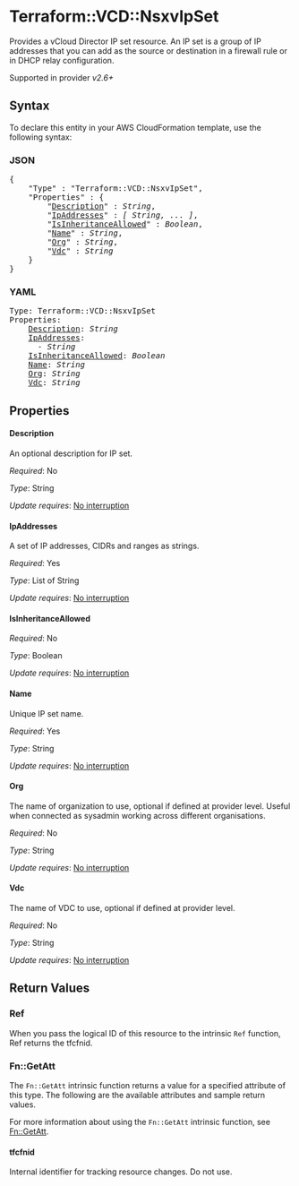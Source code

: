 # Terraform::VCD::NsxvIpSet

Provides a vCloud Director IP set resource. An IP set is a group of IP addresses that you can add as
  the source or destination in a firewall rule or in DHCP relay configuration.


Supported in provider *v2.6+*

## Syntax

To declare this entity in your AWS CloudFormation template, use the following syntax:

### JSON

<pre>
{
    "Type" : "Terraform::VCD::NsxvIpSet",
    "Properties" : {
        "<a href="#description" title="Description">Description</a>" : <i>String</i>,
        "<a href="#ipaddresses" title="IpAddresses">IpAddresses</a>" : <i>[ String, ... ]</i>,
        "<a href="#isinheritanceallowed" title="IsInheritanceAllowed">IsInheritanceAllowed</a>" : <i>Boolean</i>,
        "<a href="#name" title="Name">Name</a>" : <i>String</i>,
        "<a href="#org" title="Org">Org</a>" : <i>String</i>,
        "<a href="#vdc" title="Vdc">Vdc</a>" : <i>String</i>
    }
}
</pre>

### YAML

<pre>
Type: Terraform::VCD::NsxvIpSet
Properties:
    <a href="#description" title="Description">Description</a>: <i>String</i>
    <a href="#ipaddresses" title="IpAddresses">IpAddresses</a>: <i>
      - String</i>
    <a href="#isinheritanceallowed" title="IsInheritanceAllowed">IsInheritanceAllowed</a>: <i>Boolean</i>
    <a href="#name" title="Name">Name</a>: <i>String</i>
    <a href="#org" title="Org">Org</a>: <i>String</i>
    <a href="#vdc" title="Vdc">Vdc</a>: <i>String</i>
</pre>

## Properties

#### Description

An optional description for IP set.

_Required_: No

_Type_: String

_Update requires_: [No interruption](https://docs.aws.amazon.com/AWSCloudFormation/latest/UserGuide/using-cfn-updating-stacks-update-behaviors.html#update-no-interrupt)

#### IpAddresses

A set of IP addresses, CIDRs and ranges as strings.

_Required_: Yes

_Type_: List of String

_Update requires_: [No interruption](https://docs.aws.amazon.com/AWSCloudFormation/latest/UserGuide/using-cfn-updating-stacks-update-behaviors.html#update-no-interrupt)

#### IsInheritanceAllowed

_Required_: No

_Type_: Boolean

_Update requires_: [No interruption](https://docs.aws.amazon.com/AWSCloudFormation/latest/UserGuide/using-cfn-updating-stacks-update-behaviors.html#update-no-interrupt)

#### Name

Unique IP set name.

_Required_: Yes

_Type_: String

_Update requires_: [No interruption](https://docs.aws.amazon.com/AWSCloudFormation/latest/UserGuide/using-cfn-updating-stacks-update-behaviors.html#update-no-interrupt)

#### Org

The name of organization to use, optional if defined at provider level. Useful when connected as sysadmin working across different organisations.

_Required_: No

_Type_: String

_Update requires_: [No interruption](https://docs.aws.amazon.com/AWSCloudFormation/latest/UserGuide/using-cfn-updating-stacks-update-behaviors.html#update-no-interrupt)

#### Vdc

The name of VDC to use, optional if defined at provider level.

_Required_: No

_Type_: String

_Update requires_: [No interruption](https://docs.aws.amazon.com/AWSCloudFormation/latest/UserGuide/using-cfn-updating-stacks-update-behaviors.html#update-no-interrupt)

## Return Values

### Ref

When you pass the logical ID of this resource to the intrinsic `Ref` function, Ref returns the tfcfnid.

### Fn::GetAtt

The `Fn::GetAtt` intrinsic function returns a value for a specified attribute of this type. The following are the available attributes and sample return values.

For more information about using the `Fn::GetAtt` intrinsic function, see [Fn::GetAtt](https://docs.aws.amazon.com/AWSCloudFormation/latest/UserGuide/intrinsic-function-reference-getatt.html).

#### tfcfnid

Internal identifier for tracking resource changes. Do not use.

